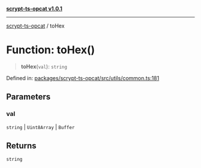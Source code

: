 [**scrypt-ts-opcat v1.0.1**](../README.md)

***

[scrypt-ts-opcat](../README.md) / toHex

# Function: toHex()

> **toHex**(`val`): `string`

Defined in: [packages/scrypt-ts-opcat/src/utils/common.ts:181](https://github.com/OPCAT-Labs/ts-tools/blob/2cea47af983eceafde930347ac310f78dee140a3/packages/scrypt-ts-opcat/src/utils/common.ts#L181)

## Parameters

### val

`string` | `Uint8Array` | `Buffer`

## Returns

`string`
